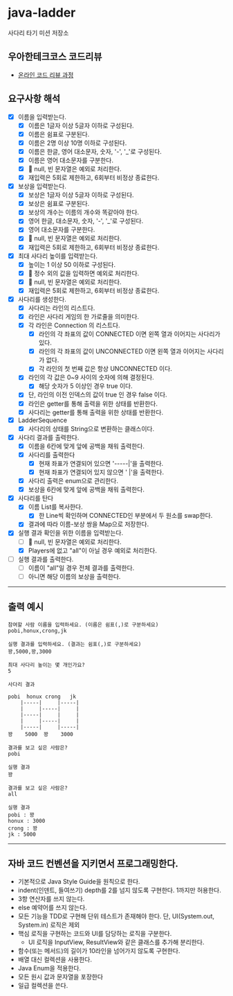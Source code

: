 # java-ladder

사다리 타기 미션 저장소

## 우아한테크코스 코드리뷰

- [온라인 코드 리뷰 과정](https://github.com/woowacourse/woowacourse-docs/blob/master/maincourse/README.md)

## 요구사항 해석

- [x] 이름을 입력받는다.
  - [x] 이름은 1글자 이상 5글자 이하로 구성된다.
  - [x] 이름은 쉼표로 구분된다.
  - [x] 이름은 2명 이상 10명 이하로 구성된다.
  - [x] 이름은 한글, 영어 대소문자, 숫자, '-', '_'로 구성된다.
  - [x] 이름은 영어 대소문자를 구분한다.
  - [x] 👀 null, 빈 문자열은 예외로 처리한다.
  - [x] 재입력은 5회로 제한하고, 6회부터 비정상 종료한다.

- [x] 보상을 입력받는다.
  - [x] 보상은 1글자 이상 5글자 이하로 구성된다.
  - [x] 보상은 쉼표로 구분된다.
  - [x] 보상의 개수는 이름의 개수와 똑같아야 한다.
  - [x] 영어 한글, 대소문자, 숫자, '-', '_'로 구성된다.
  - [x] 영어 대소문자를 구분한다.
  - [x] 👀 null, 빈 문자열은 예외로 처리한다.
  - [x] 재입력은 5회로 제한하고, 6회부터 비정상 종료한다.

- [x] 최대 사다리 높이를 입력받는다.
  - [x] 높이는 1 이상 50 이하로 구성된다.
  - [x] 👀 정수 외의 값을 입력하면 예외로 처리한다.
  - [x] 👀 null, 빈 문자열은 예외로 처리한다.
  - [x] 재입력은 5회로 제한하고, 6회부터 비정상 종료한다.

- [x] 사다리를 생성한다.
  - [x] 사다리는 라인의 리스트다.
  - [x] 라인은 사다리 게임의 한 가로줄을 의미한다.
  - [x] 각 라인은 Connection 의 리스트다.
    - [x] 라인의 각 좌표의 값이 CONNECTED 이면 왼쪽 열과 이어지는 사다리가 있다.
    - [x] 라인의 각 좌표의 값이 UNCONNECTED 이면 왼쪽 열과 이어지는 사다리가 없다.
    - [x] 각 라인의 첫 번째 값은 항상 UNCONNECTED 이다.
  - [x] 라인의 각 값은 0~9 사이의 숫자에 의해 결정된다.
    - [x] 해당 숫자가 5 이상인 경우 true 이다.
  - [x] 단, 라인의 이전 인덱스의 값이 true 인 경우 false 이다.
  - [x] 라인은 getter를 통해 출력을 위한 상태를 반환한다.
  - [x] 사다리는 getter를 통해 출력을 위한 상태를 반환한다.

- [x] LadderSequence
  - [x] 사다리의 상태를 String으로 변환하는 클래스이다.
 
- [x] 사다리 결과를 출력한다.
  - [x] 이름을 6칸에 맞게 앞에 공백을 채워 출력한다.
  - [x] 사다리를 출력한다
    - [x] 현재 좌표가 연결되어 있으면 '-----|'을 출력한다.
    - [x] 현재 좌표가 연결되어 있지 않으면 '     |'을 출력한다.
  - [x] 사다리 출력은 enum으로 관리한다.
  - [x] 보상을 6칸에 맞게 앞에 공백을 채워 출력한다.

- [x] 사다리를 탄다
  - [x] 이름 List를 복사한다.
    - [x] 한 Line씩 확인하며 CONNECTED인 부분에서 두 원소를 swap한다.
  - [x] 결과에 따라 이름-보상 쌍을 Map으로 저장한다.

- [x] 실행 결과 확인을 위한 이름을 입력받는다.
  - [ ] 👀 null, 빈 문자열은 예외로 처리한다.
  - [x] Players에 없고 "all"이 아닐 경우 예외로 처리한다.

- [ ] 실행 결과를 출력한다.
  - [ ] 이름이 "all"일 경우 전체 결과를 출력한다.
  - [ ] 아니면 해당 이름의 보상을 출력한다.

---

## 출력 예시
```
참여할 사람 이름을 입력하세요. (이름은 쉼표(,)로 구분하세요)
pobi,honux,crong,jk

실행 결과를 입력하세요. (결과는 쉼표(,)로 구분하세요)
꽝,5000,꽝,3000

최대 사다리 높이는 몇 개인가요?
5

사다리 결과

pobi  honux crong   jk
    |-----|     |-----|
    |     |-----|     |
    |-----|     |     |
    |     |-----|     |
    |-----|     |-----|
꽝    5000  꽝    3000

결과를 보고 싶은 사람은?
pobi

실행 결과
꽝

결과를 보고 싶은 사람은?
all

실행 결과
pobi : 꽝
honux : 3000
crong : 꽝
jk : 5000
```

---

## 자바 코드 컨벤션을 지키면서 프로그래밍한다.
- 기본적으로 Java Style Guide을 원칙으로 한다.
- indent(인덴트, 들여쓰기) depth를 2를 넘지 않도록 구현한다. 1까지만 허용한다.
- 3항 연산자를 쓰지 않는다.
- else 예약어를 쓰지 않는다.
- 모든 기능을 TDD로 구현해 단위 테스트가 존재해야 한다. 단, UI(System.out, System.in) 로직은 제외
- 핵심 로직을 구현하는 코드와 UI를 담당하는 로직을 구분한다.
  - UI 로직을 InputView, ResultView와 같은 클래스를 추가해 분리한다.
- 함수(또는 메서드)의 길이가 10라인을 넘어가지 않도록 구현한다.
- 배열 대신 컬렉션을 사용한다.
- Java Enum을 적용한다.
- 모든 원시 값과 문자열을 포장한다
- 일급 컬렉션을 쓴다.
